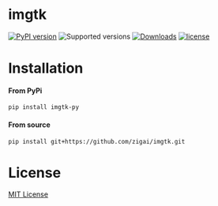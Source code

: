 # imgtk
[![PyPI version](https://badge.fury.io/py/imgtk-py.svg)](https://badge.fury.io/py/imgtk-py)
![Supported versions](https://img.shields.io/badge/python-3.10+-blue.svg)
[![Downloads](https://static.pepy.tech/badge/imgtk-py)](https://pepy.tech/project/imgtk-py)
[![license](https://img.shields.io/github/license/zigai/imgtk.svg)](https://github.com/zigai/imgtk/blob/main/LICENSE)
# Installation
#### From PyPi
```
pip install imgtk-py
```
#### From source
```
pip install git+https://github.com/zigai/imgtk.git
```
# License
[MIT License](https://github.com/zigai/imgtk/blob/master/LICENSE)
